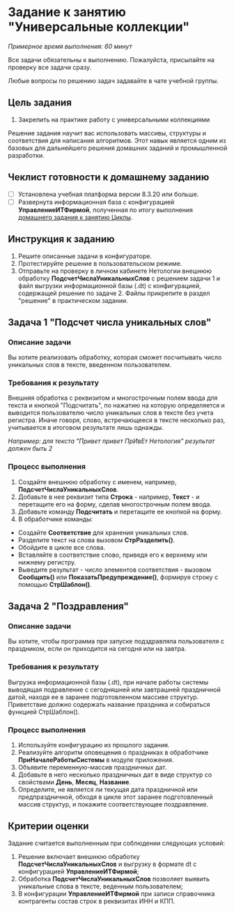 # Задание к занятию "Универсальные коллекции"
_Примерное время выполнения: 60 минут_

Все задачи обязательны к выполнению. Пожалуйста, присылайте на проверку все задачи сразу.

Любые вопросы по решению задач задавайте в чате учебной группы.

## Цель задания

1. Закрепить на практике работу с универсальными коллекциями

Решение задания научит вас использовать массивы, структуры и соответствия для написания алгоритмов. Этот навык является одним из базовых для дальнейшего решения домашних заданий и промышленной разработки.

## Чеклист готовности к домашнему заданию

- [ ] Установлена учебная платформа версии 8.3.20 или больше.
- [ ] Развернута информационная база с конфигурацией **УправлениеИТФирмой**, полученная по итогу выполнения [домашнего задания к занятию Циклы](/homework-2-6.md).

## Инструкция к заданию

1. Решите описанные задачи в конфигураторе.
2. Протестируйте решение в пользовательском режиме.
3. Отправьте на проверку в личном кабинете Нетологии внешнюю обработку **ПодсчетЧислаУникальныхСлов** с решением задачи 1 и файл выгрузки информационной базы (.dt) с конфигурацией, содержащей решение по задаче 2. Файлы прикрепите в раздел "решение" в практическом задании.

## Задача 1 "Подсчет числа уникальных слов"

### Описание задачи
Вы хотите реализовать обработку, которая сможет посчитывать число уникальных слов в тексте, введенном пользователем.

### Требования к результату
Внешняя обработка с реквизитом и многострочным полем ввода для текста и кнопкой "Подсчитать", по нажатию на которую определяется и выводится пользователю число уникальных слов в тексте без учета регистра. Иначе говоря, слово, встречающееся в тексте несколько раз, учитывается в итоговом результате лишь однажды.

_Например: для текста "Привет привет ПрИвЕт Нетология" результат должен быть 2_

### Процесс выполнения
1. Создайте внешнюю обработку с именем, например, **ПодсчетЧислаУникальныхСлов**.
2. Добавьте в нее реквизит типа **Строка** - например, **Текст** - и перетащите его на форму, сделав многострочным полем ввода.
3. Добавьте команду **Подсчитать** и перетащите ее кнопкой на форму.
4. В обработчике команды:
* Создайте **Соответствие** для хранения уникальных слов.
* Разделите текст на слова вызовом **СтрРазделить()**.
* Обойдите в цикле все слова.
* Вставляйте в соответствие слово, приведя его к верхнему или нижнему регистру.
* Выведите результат - число элементов соответствия - вызовом **Сообщить()** или **ПоказатьПредупреждение()**, формируя строку с помощью **СтрШаблон()**.

## Задача 2 "Поздравления"

### Описание задачи
Вы хотите, чтобы программа при запуске подздравляла пользователя с праздником, если он приходится на сегодня или на завтра.

### Требования к результату
Выгрузка информационной базы (.dt), при начале работы системы выводящая подравление с сегодняшней или завтрашней праздничной датой, находя ее в заранее подготовленном массиве структур. Приветствие должно содержать название праздника и собираться функцией СтрШаблон().

### Процесс выполнения
1. Используйте конфигурацию из прошлого задания.
2. Реализуйте алгоритм оповещения о праздниках в обработчике **ПриНачалеРаботыСистемы** в модуле приложения.
2. Объявите переменную-массив праздничных дат.
3. Добавьте в него несколько праздничных дат в виде структур со свойствами **День**, **Месяц**, **Название**.
4. Определите, не является ли текущая дата праздничной или предпраздничной, обходя в цикле этот заранее подготовленный массив структур, и покажите соответствующее поздравление.

## Критерии оценки

Задание считается выполненным при соблюдении следующих условий:
1. Решение включает внешнюю обработку **ПодсчетЧислаУникальныхСлов** и  выгрузку в формате dt с конфигурацией **УправлениеИТФирмой**;
2. Обработка **ПодсчетЧислаУникальныхСлов** позволяет выявить уникальные слова в тексте, веденным пользователем;
3. В конфигурации **УправлениеИТФирмой** при записи справочника контрагенты состав строк в реквизитах ИНН и КПП.
